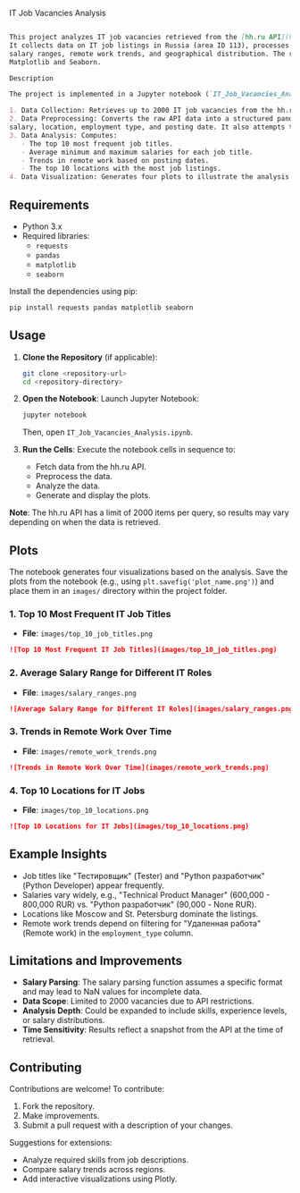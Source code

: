 IT Job Vacancies Analysis
```markdown

This project analyzes IT job vacancies retrieved from the [hh.ru API](https://api.hh.ru/).
It collects data on IT job listings in Russia (area ID 113), processes the information, and provides insights into job titles,
salary ranges, remote work trends, and geographical distribution. The results are visualized using various plots created with
Matplotlib and Seaborn.

Description

The project is implemented in a Jupyter notebook (`IT_Job_Vacancies_Analysis.ipynb`) and performs the following steps:

1. Data Collection: Retrieves up to 2000 IT job vacancies from the hh.ru API using the `requests` library.
2. Data Preprocessing: Converts the raw API data into a structured pandas DataFrame, extracting fields like job title,
salary, location, employment type, and posting date. It also attempts to parse salary ranges into minimum and maximum values.
3. Data Analysis: Computes:
   - The top 10 most frequent job titles.
   - Average minimum and maximum salaries for each job title.
   - Trends in remote work based on posting dates.
   - The top 10 locations with the most job listings.
4. Data Visualization: Generates four plots to illustrate the analysis results.
```
## Requirements

- Python 3.x
- Required libraries:
  - `requests`
  - `pandas`
  - `matplotlib`
  - `seaborn`

Install the dependencies using pip:

```bash
pip install requests pandas matplotlib seaborn
```

## Usage

1. **Clone the Repository** (if applicable):
   ```bash
   git clone <repository-url>
   cd <repository-directory>
   

2. **Open the Notebook**:
   Launch Jupyter Notebook:
   ```bash
   jupyter notebook
   ```
   Then, open `IT_Job_Vacancies_Analysis.ipynb`.

3. **Run the Cells**:
   Execute the notebook cells in sequence to:
   - Fetch data from the hh.ru API.
   - Preprocess the data.
   - Analyze the data.
   - Generate and display the plots.

**Note**: The hh.ru API has a limit of 2000 items per query, so results may vary depending on when the data is retrieved.

## Plots

The notebook generates four visualizations based on the analysis. Save the plots from the notebook (e.g., using `plt.savefig('plot_name.png')`) and place them in an `images/` directory within the project folder.

### 1. Top 10 Most Frequent IT Job Titles
- **File**: `images/top_10_job_titles.png`
```markdown
![Top 10 Most Frequent IT Job Titles](images/top_10_job_titles.png)
```

### 2. Average Salary Range for Different IT Roles
- **File**: `images/salary_ranges.png`
```markdown
![Average Salary Range for Different IT Roles](images/salary_ranges.png)
```

### 3. Trends in Remote Work Over Time
- **File**: `images/remote_work_trends.png`
```markdown
![Trends in Remote Work Over Time](images/remote_work_trends.png)
```

### 4. Top 10 Locations for IT Jobs
- **File**: `images/top_10_locations.png`
```markdown
![Top 10 Locations for IT Jobs](images/top_10_locations.png)
```

## Example Insights

- Job titles like "Тестировщик" (Tester) and "Python разработчик" (Python Developer) appear frequently.
- Salaries vary widely, e.g., "Technical Product Manager" (600,000 - 800,000 RUR) vs. "Python разработчик" (90,000 - None RUR).
- Locations like Moscow and St. Petersburg dominate the listings.
- Remote work trends depend on filtering for "Удаленная работа" (Remote work) in the `employment_type` column.

## Limitations and Improvements

- **Salary Parsing**: The salary parsing function assumes a specific format and may lead to NaN values for incomplete data.
- **Data Scope**: Limited to 2000 vacancies due to API restrictions.
- **Analysis Depth**: Could be expanded to include skills, experience levels, or salary distributions.
- **Time Sensitivity**: Results reflect a snapshot from the API at the time of retrieval.

## Contributing

Contributions are welcome! To contribute:
1. Fork the repository.
2. Make improvements.
3. Submit a pull request with a description of your changes.

Suggestions for extensions:
- Analyze required skills from job descriptions.
- Compare salary trends across regions.
- Add interactive visualizations using Plotly.
